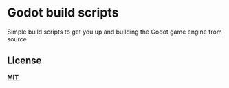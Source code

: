 # Godot build scripts

Simple build scripts to get you up and building the Godot game engine from source

## License

**[MIT](LICENSE)**
